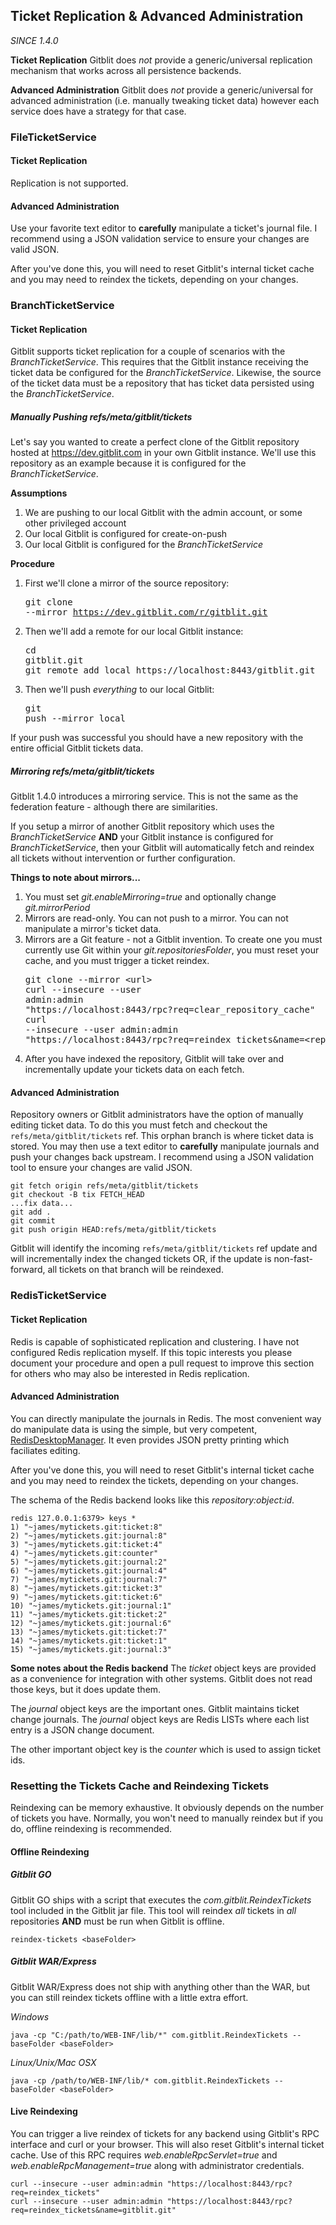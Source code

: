 ## Ticket Replication & Advanced Administration

*SINCE 1.4.0*

**Ticket Replication**
Gitblit does *not* provide a generic/universal replication mechanism that works across all persistence backends.

**Advanced Administration**
Gitblit does *not* provide a generic/universal for advanced administration (i.e. manually tweaking ticket data) however each service does have a strategy for that case.

### FileTicketService

#### Ticket Replication
Replication is not supported.

#### Advanced Administration
Use your favorite text editor to **carefully** manipulate a ticket's journal file.  I recommend using a JSON validation service to ensure your changes are valid JSON.

After you've done this, you will need to reset Gitblit's internal ticket cache and you may need to reindex the tickets, depending on your changes.

### BranchTicketService

#### Ticket Replication
Gitblit supports ticket replication for a couple of scenarios with the *BranchTicketService*.  This requires that the Gitblit instance receiving the ticket data be configured for the *BranchTicketService*.  Likewise, the source of the ticket data must be a repository that has ticket data persisted using the *BranchTicketService*.

##### Manually Pushing refs/meta/gitblit/tickets

Let's say you wanted to create a perfect clone of the Gitblit repository hosted at https://dev.gitblit.com in your own Gitblit instance.  We'll use this repository as an example because it is configured for the *BranchTicketService*.

**Assumptions**

1. We are pushing to our local Gitblit with the admin account, or some other privileged account
2. Our local Gitblit is configured for create-on-push
3. Our local Gitblit is configured for the *BranchTicketService*

**Procedure**

1. First we'll clone a mirror of the source repository:<pre>git clone --mirror https://dev.gitblit.com/r/gitblit.git </pre>
2. Then we'll add a remote for our local Gitblit instance:<pre>cd gitblit.git<br/>git remote add local https://localhost:8443/gitblit.git </pre>
3. Then we'll push *everything* to our local Gitblit:<pre>git push --mirror local</pre>

If your push was successful you should have a new repository with the entire official Gitblit tickets data.

##### Mirroring refs/meta/gitblit/tickets

Gitblit 1.4.0 introduces a mirroring service.  This is not the same as the federation feature - although there are similarities.

If you setup a mirror of another Gitblit repository which uses the *BranchTicketService* **AND** your Gitblit instance is configured for *BranchTicketService*, then your Gitblit will automatically fetch and reindex all tickets without intervention or further configuration.

**Things to note about mirrors...**

1. You must set *git.enableMirroring=true* and optionally change *git.mirrorPeriod*
2. Mirrors are read-only.  You can not push to a mirror.  You can not manipulate a mirror's ticket data.
3. Mirrors are a Git feature - not a Gitblit invention.  To create one you must currently use Git within your *git.repositoriesFolder*, you must reset your cache, and you must trigger a ticket reindex.<pre>git clone --mirror &lt;url&gt;<br/>curl --insecure --user admin:admin "https://localhost:8443/rpc?req=clear_repository_cache"<br/>curl --insecure --user admin:admin "https://localhost:8443/rpc?req=reindex_tickets&name=&lt;repo&gt;"</pre>
4. After you have indexed the repository, Gitblit will take over and incrementally update your tickets data on each fetch.

#### Advanced Administration
Repository owners or Gitblit administrators have the option of manually editing ticket data.  To do this you must fetch and checkout the `refs/meta/gitblit/tickets` ref.  This orphan branch is where ticket data is stored.  You may then use a text editor to **carefully** manipulate journals and push your changes back upstream.  I recommend using a JSON validation tool to ensure your changes are valid JSON.

    git fetch origin refs/meta/gitblit/tickets
    git checkout -B tix FETCH_HEAD
    ...fix data...
    git add .
    git commit
    git push origin HEAD:refs/meta/gitblit/tickets

Gitblit will identify the incoming `refs/meta/gitblit/tickets` ref update and will incrementally index the changed tickets OR, if the update is non-fast-forward, all tickets on that branch will be reindexed.

### RedisTicketService

#### Ticket Replication
Redis is capable of sophisticated replication and clustering.  I have not configured Redis replication myself.  If this topic interests you please document your procedure and open a pull request to improve this section for others who may also be interested in Redis replication.

#### Advanced Administration
You can directly manipulate the journals in Redis.  The most convenient way do manipulate data is using the simple, but very competent, [RedisDesktopManager](http://redisdesktop.com).  It even provides JSON pretty printing which faciliates editing.

After you've done this, you will need to reset Gitblit's internal ticket cache and you may need to reindex the tickets, depending on your changes.

The schema of the Redis backend looks like this *repository:object:id*.

    redis 127.0.0.1:6379> keys *
    1) "~james/mytickets.git:ticket:8"
    2) "~james/mytickets.git:journal:8"
    3) "~james/mytickets.git:ticket:4"
    4) "~james/mytickets.git:counter"
    5) "~james/mytickets.git:journal:2"
    6) "~james/mytickets.git:journal:4"
    7) "~james/mytickets.git:journal:7"
    8) "~james/mytickets.git:ticket:3"
    9) "~james/mytickets.git:ticket:6"
    10) "~james/mytickets.git:journal:1"
    11) "~james/mytickets.git:ticket:2"
    12) "~james/mytickets.git:journal:6"
    13) "~james/mytickets.git:ticket:7"
    14) "~james/mytickets.git:ticket:1"
    15) "~james/mytickets.git:journal:3"

**Some notes about the Redis backend**
The *ticket* object keys are provided as a convenience for integration with other systems.  Gitblit does not read those keys, but it does update them.

The *journal* object keys are the important ones.  Gitblit maintains ticket change journals.  The *journal* object keys are Redis LISTs where each list entry is a JSON change document.

The other important object key is the *counter* which is used to assign ticket ids.

### Resetting the Tickets Cache and Reindexing Tickets

Reindexing can be memory exhaustive.  It obviously depends on the number of tickets you have.  Normally, you won't need to manually reindex but if you do, offline reindexing is recommended.

#### Offline Reindexing

##### Gitblit GO

Gitblit GO ships with a script that executes the *com.gitblit.ReindexTickets* tool included in the Gitblit jar file.  This tool will reindex *all* tickets in *all* repositories **AND** must be run when Gitblit is offline.

    reindex-tickets <baseFolder>

##### Gitblit WAR/Express

Gitblit WAR/Express does not ship with anything other than the WAR, but you can still reindex tickets offline with a little extra effort.

*Windows*

    java -cp "C:/path/to/WEB-INF/lib/*" com.gitblit.ReindexTickets --baseFolder <baseFolder>

*Linux/Unix/Mac OSX*

    java -cp /path/to/WEB-INF/lib/* com.gitblit.ReindexTickets --baseFolder <baseFolder>

#### Live Reindexing

You can trigger a live reindex of tickets for any backend using Gitblit's RPC interface and curl or your browser.  This will also reset Gitblit's internal ticket cache.  Use of this RPC requires *web.enableRpcServlet=true* and *web.enableRpcManagement=true* along with administrator credentials.

    curl --insecure --user admin:admin "https://localhost:8443/rpc?req=reindex_tickets"
    curl --insecure --user admin:admin "https://localhost:8443/rpc?req=reindex_tickets&name=gitblit.git"

